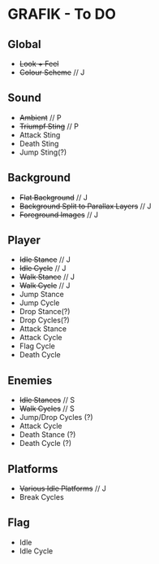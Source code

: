 GRAFIK - To DO
==
Global
--
* ~~Look + Feel~~
* ~~Colour Scheme~~ // J

Sound
--
* ~~Ambient~~ // P
* ~~Triumpf Sting~~ // P
* Attack Sting
* Death Sting
* Jump Sting(?)


Background
--
* ~~Flat Background~~ // J
* ~~Background Split to Parallax Layers~~ // J
* ~~Foreground Images~~ // J


Player
--
* ~~Idle Stance~~ // J
* ~~Idle Cycle~~ // J
* ~~Walk Stance~~ // J
* ~~Walk Cycle~~ // J
* Jump Stance
* Jump Cycle
* Drop Stance(?)
* Drop Cycles(?)
* Attack Stance
* Attack Cycle
* Flag Cycle
* Death Cycle

Enemies
--
* ~~Idle Stances~~ // S
* ~~Walk Cycles~~ // S
* Jump/Drop Cycles (?)
* Attack Cycle
* Death Stance (?)
* Death Cycle (?)

Platforms
--
* ~~Various Idle Platforms~~ // J
* Break Cycles

Flag
--
* Idle
* Idle Cycle


